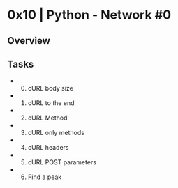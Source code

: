 # 0x10 | Python - Network #0

## Overview


## Tasks
- 0. cURL body size
- 1. cURL to the end
- 2. cURL Method
- 3. cURL only methods
- 4. cURL headers
- 5. cURL POST parameters
- 6. Find a peak
